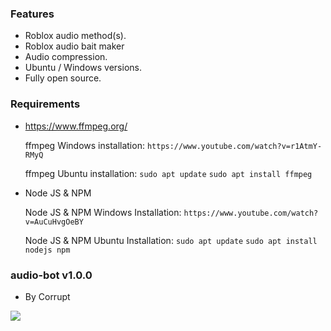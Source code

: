 ### Features

- Roblox audio method(s).
- Roblox audio bait maker
- Audio compression.
- Ubuntu / Windows versions.
- Fully open source.

### Requirements
-  https://www.ffmpeg.org/ 

	ffmpeg Windows installation: 
	``https://www.youtube.com/watch?v=r1AtmY-RMyQ``

	ffmpeg Ubuntu installation: 
	``sudo apt update``
	``sudo apt install ffmpeg``

- Node JS & NPM

	Node JS & NPM Windows Installation:
	``https://www.youtube.com/watch?v=AuCuHvgOeBY``
	
	Node JS & NPM Ubuntu Installation:
	``sudo apt update``
	``sudo apt install nodejs npm``
	

### audio-bot v1.0.0
- By Corrupt

![](https://i.ibb.co/82nXS5g/8878438ae9ba96d53f67f5dc34e67fce.png)
